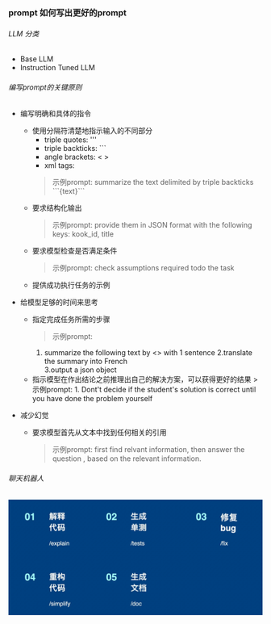 ### prompt 如何写出更好的prompt

###### LLM 分类
- Base LLM
- Instruction Tuned LLM

###### 编写prompt的关键原则
- 编写明确和具体的指令
  - 使用分隔符清楚地指示输入的不同部分
    - triple quotes: '''
    - triple backticks: ```
    - angle brackets: < >
    - xml tags: <tag> </tag>
    >示例prompt:  summarize the text delimited by triple backticks \```{text}\```
  - 要求结构化输出 
    >示例prompt:  provide them in JSON format with the following keys: kook_id, title
  - 要求模型检查是否满足条件
    >示例prompt: check assumptions required todo the task
  - 提供成功执行任务的示例
  
- 给模型足够的时间来思考
  - 指定完成任务所需的步骤
    >示例prompt: 
    1. summarize the following text by <> with 1 sentence 
    2.translate the summary into French  
    3.output a json object
  - 指示模型在作出结论之前推理出自己的解决方案，可以获得更好的结果
        >示例prompt:  1. Dont't decide if the student's solution is correct until you have done the problem yourself

- 减少幻觉
  - 要求模型首先从文本中找到任何相关的引用
      >示例prompt:  first find relvant information, then answer the question , based on the relevant information.   
 

 ###### 聊天机器人
 ![alt text](image.png)